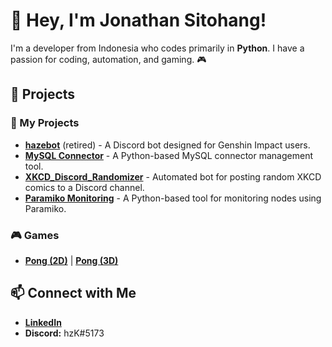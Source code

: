 # 👋 Hey, I'm Jonathan Sitohang!

I'm a developer from Indonesia who codes primarily in **Python**. I have a passion for coding, automation, and gaming. 🎮

## 🚀 Projects
### 🔧 My Projects
- [**hazebot**](https://github.com/hazekezia/hazebot) (retired) - A Discord bot designed for Genshin Impact users.
- [**MySQL Connector**](https://github.com/hazekezia/MySQL_Connector) - A Python-based MySQL connector management tool.
- [**XKCD_Discord_Randomizer**](https://github.com/hazekezia/xkcd_discord_randomizer) - Automated bot for posting random XKCD comics to a Discord channel.
- [**Paramiko Monitoring**](https://github.com/hazekezia/Paramiko) - A Python-based tool for monitoring nodes using Paramiko.

### 🎮 Games
- [**Pong (2D)**](https://github.com/hazekezia/2D-Pong) | [**Pong (3D)**](https://github.com/hazekezia/3D-Pong)

## 📫 Connect with Me
- [**LinkedIn**](https://www.linkedin.com/in/jonathan-sitohang/)
- **Discord:** hzK#5173
